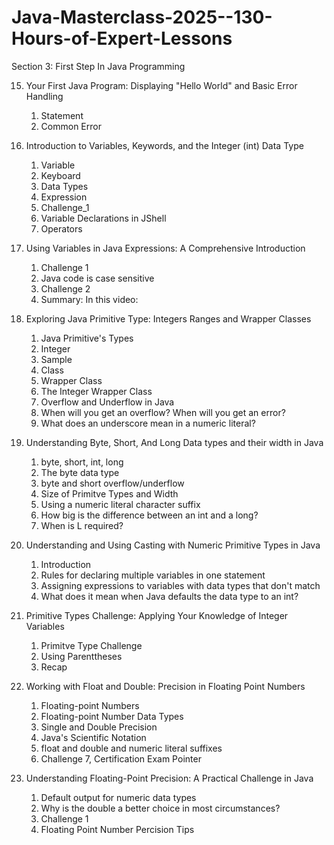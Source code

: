 # Java-Masterclass-2025--130-Hours-of-Expert-Lessons

Section 3: First Step In Java Programming

15. Your First Java Program: Displaying "Hello World" and Basic Error Handling
    1. Statement 
    2. Common Error

16. Introduction to Variables, Keywords, and the Integer (int) Data Type
    1. Variable
    2. Keyboard
    3. Data Types
    4. Expression
    5. Challenge_1
    6. Variable Declarations in JShell
    7. Operators

17. Using Variables in Java Expressions: A Comprehensive Introduction
    1. Challenge 1
    2. Java code is case sensitive
    3. Challenge 2
    4. Summary: In this video:

18. Exploring Java Primitive Type: Integers Ranges and Wrapper Classes
    1. Java Primitive's Types
    2. Integer
    3. Sample
    4. Class
    5. Wrapper Class
    6. The Integer Wrapper Class
    7. Overflow and Underflow in Java
    8. When will you get an overflow? When will you get an error?
    9. What does an underscore mean in a numeric literal?
    
19. Understanding Byte, Short, And Long Data types and their width in Java
    1. byte, short, int, long
    2. The byte data type
    3. byte and short overflow/underflow
    4. Size of Primitve Types and Width
    5. Using a numeric literal character suffix
    6. How big is the difference between an int and a long?
    7. When is L required?

20. Understanding and Using Casting with Numeric Primitive Types in Java
    1. Introduction
    2. Rules for declaring multiple variables in one statement
    3. Assigning expressions to variables with data types that don't match
    4. What does it mean when Java defaults the data type to an int?

21. Primitive Types Challenge: Applying Your Knowledge of Integer Variables
    1. Primitve Type Challenge
    2. Using Parenttheses
    3. Recap

22. Working with Float and Double: Precision in Floating Point Numbers
    1. Floating-point Numbers
    2. Floating-point Number Data Types
    3. Single and Double Precision
    4. Java's Scientific Notation
    5. float and double and numeric literal suffixes
    6. Challenge
    7, Certification Exam Pointer
    
23. Understanding Floating-Point Precision: A Practical Challenge in Java
    1. Default output for numeric data types
    2. Why is the double a better choice in most circumstances?
    3. Challenge 1
    4. Floating Point Number Percision Tips
